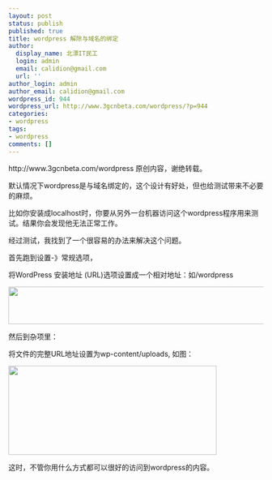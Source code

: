 ```yaml
---
layout: post
status: publish
published: true
title: wordpress 解除与域名的绑定
author:
  display_name: 北漂IT民工
  login: admin
  email: calidion@gmail.com
  url: ''
author_login: admin
author_email: calidion@gmail.com
wordpress_id: 944
wordpress_url: http://www.3gcnbeta.com/wordpress/?p=944
categories:
- wordpress
tags:
- wordpress
comments: []
---
```

<p>http://www.3gcnbeta.com/wordpress 原创内容，谢绝转载。</p>
<p>默认情况下wordpress是与域名绑定的，这个设计有好处，但也给测试带来不必要的麻烦。</p>
<p>比如你安装成localhost时，你要从另外一台机器访问这个wordpress程序用来测试。结果你会发现他无法正常工作。</p>
<p>经过测试，我找到了一个很容易的办法来解决这个问题。</p>
<p>首先跑到设置-》常规选项，</p>
<p>将WordPress 安装地址 (URL)选项设置成一个相对地址：如/wordpress</p>
<p><a rel="attachment wp-att-945" href="http://www.3gcnbeta.com/wordpress/2010/05/05/wordpress-%e8%a7%a3%e9%99%a4%e4%b8%8e%e5%9f%9f%e5%90%8d%e7%9a%84%e7%bb%91%e5%ae%9a/%e6%9c%aa%e5%91%bd%e5%90%8d/"><img class="aligncenter size-full wp-image-945" title="未命名" src="http://www.3gcnbeta.com/wordpress/wp-content/uploads/2010/05/未命名.jpg" alt="" width="535" height="74" /></a></p>
<p>然后到杂项里：</p>
<p>将文件的完整URL地址设置为wp-content/uploads, 如图：</p>
<p><a rel="attachment wp-att-946" href="http://www.3gcnbeta.com/wordpress/2010/05/05/wordpress-%e8%a7%a3%e9%99%a4%e4%b8%8e%e5%9f%9f%e5%90%8d%e7%9a%84%e7%bb%91%e5%ae%9a/%e6%9c%aa%e5%91%bd%e5%90%8d1/"><img class="aligncenter size-full wp-image-946" title="未命名1" src="http://www.3gcnbeta.com/wordpress/wp-content/uploads/2010/05/未命名1.jpg" alt="" width="411" height="176" /></a></p>
<p>这时，不管你用什么方式都可以很好的访问到wordpress的内容。</p>
